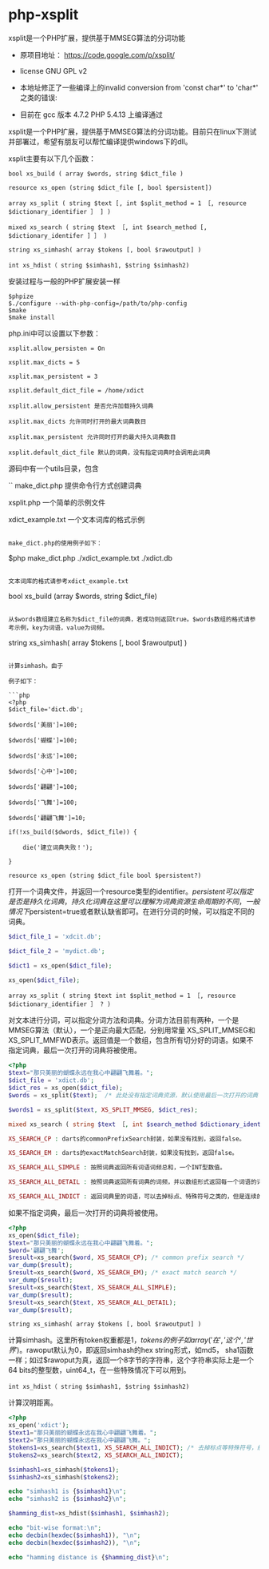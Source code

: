 php-xsplit
==========

xsplit是一个PHP扩展，提供基于MMSEG算法的分词功能
* 原项目地址：
https://code.google.com/p/xsplit/
* license GNU GPL v2

* 本地址修正了一些编译上的invalid conversion from 'const char*' to 'char*' 之类的错误:
* 目前在 gcc 版本 4.7.2 PHP 5.4.13 上编译通过


xsplit是一个PHP扩展，提供基于MMSEG算法的分词功能。目前只在linux下测试并部署过，希望有朋友可以帮忙编译提供windows下的dll。

xsplit主要有以下几个函数：

```
bool xs_build ( array $words, string $dict_file )

resource xs_open (string $dict_file [, bool $persistent])

array xs_split ( string $text [, int $split_method = 1 ［, resource $dictionary_identifier ］ ] )

mixed xs_search ( string $text ［, int $search_method [, $dictionary_identifer ] ］ )

string xs_simhash( array $tokens [, bool $rawoutput] )

int xs_hdist（ string $simhash1, $string $simhash2)

```

安装过程与一般的PHP扩展安装一样

```
$phpize
$./configure --with-php-config=/path/to/php-config
$make
$make install
```

php.ini中可以设置以下参数：

```
xsplit.allow_persisten = On

xsplit.max_dicts = 5

xsplit.max_persistent = 3

xsplit.default_dict_file = /home/xdict

xsplit.allow_persistent 是否允许加载持久词典

xsplit.max_dicts 允许同时打开的最大词典数目

xsplit.max_persistent 允许同时打开的最大持久词典数目

xsplit.default_dict_file 默认的词典，没有指定词典时会调用此词典
```

源码中有一个utils目录，包含

``
make_dict.php 提供命令行方式创建词典

xsplit.php 一个简单的示例文件

xdict_example.txt 一个文本词库的格式示例
```

make_dict.php的使用例子如下：

```
$php make_dict.php ./xdict_example.txt ./xdict.db
```

文本词库的格式请参考xdict_example.txt

```
bool xs_build (array $words, string $dict_file)
```

从$words数组建立名称为$dict_file的词典，若成功则返回true。$words数组的格式请参考示例，key为词语，value为词频。

```
string xs_simhash( array $tokens [, bool $rawoutput] )
```

计算simhash。由于

例子如下：

```php
<?php
$dict_file='dict.db';

$dwords['美丽']=100;

$dwords['蝴蝶']=100;

$dwords['永远']=100;

$dwords['心中']=100;

$dwords['翩翩']=100;

$dwords['飞舞']=100;

$dwords['翩翩飞舞']=10;

if(!xs_build($dwords, $dict_file)) {

    die('建立词典失败！');
    
}
```
```
resource xs_open (string $dict_file bool $persistent?)
```

打开一个词典文件，并返回一个resource类型的identifier。$persistent可以指定是否是持久化词典，持久化词典在这里可以理解为词典资源生命周期的不同，一般情况下$persistent=true或者默认缺省即可。在进行分词的时候，可以指定不同的词典。

```php
$dict_file_1 = 'xdcit.db';

$dict_file_2 = 'mydict.db';

$dict1 = xs_open($dict_file);

xs_open($dict_file); 
```

```
array xs_split ( string $text int $split_method = 1 ［, resource $dictionary_identifier ］ ? )
```

对文本进行分词，可以指定分词方法和词典。分词方法目前有两种，一个是MMSEG算法（默认），一个是正向最大匹配，分别用常量 XS_SPLIT_MMSEG和XS_SPLIT_MMFWD表示。返回值是一个数组，包含所有切分好的词语。如果不指定词典，最后一次打开的词典将被使用。

```php
<?php
$text="那只美丽的蝴蝶永远在我心中翩翩飞舞着。";
$dict_file = 'xdict.db';
$dict_res = xs_open($dict_file);
$words = xs_split($text);  /* 此处没有指定词典资源，默认使用最后一次打开的词典 */

$words1 = xs_split($text, XS_SPLIT_MMSEG, $dict_res);

mixed xs_search ( string $text ［, int $search_method $dictionary_identifer ? ］ ) 基于双数组trie树提供的一些功能，$search_method有四个常量表示：

XS_SEARCH_CP : darts的commonPrefixSearch封装，如果没有找到，返回false。

XS_SEARCH_EM : darts的exactMatchSearch封装，如果没有找到，返回false。

XS_SEARCH_ALL_SIMPLE : 按照词典返回所有词语词频总和，一个INT型数值。

XS_SEARCH_ALL_DETAIL : 按照词典返回所有词典的词频，并以数组形式返回每一个词语的详细统计。

XS_SEARCH_ALL_INDICT : 返回词典里的词语，可以去掉标点、特殊符号之类的，但是连续的数字和字母会默认自动返回（目前采用MMSEG算法，hard coding的，有需要可以改源码）。
```

如果不指定词典，最后一次打开的词典将被使用。

```php
<?php
xs_open($dict_file);
$text="那只美丽的蝴蝶永远在我心中翩翩飞舞着。";
$word='翩翩飞舞';
$result=xs_search($word, XS_SEARCH_CP); /* common prefix search */
var_dump($result);
$result=xs_search($word, XS_SEARCH_EM); /* exact match search */
var_dump($result);
$result=xs_search($text, XS_SEARCH_ALL_SIMPLE);
var_dump($result);
$result=xs_search($text, XS_SEARCH_ALL_DETAIL);
var_dump($result);
```

```
string xs_simhash( array $tokens [, bool $rawoutput] )
```

计算simhash。这里所有token权重都是1，$tokens的例子如array('在', '这个', '世界')。$rawoput默认为0，即返回simhash的hex string形式，如md5， sha1函数一样；如过$rawoput为真，返回一个8字节的字符串，这个字符串实际上是一个64 bits的整型数，uint64_t，在一些特殊情况下可以用到。

```
int xs_hdist（ string $simhash1, $string $simhash2)
```

计算汉明距离。

```php
<?php
xs_open('xdict');
$text1="那只美丽的蝴蝶永远在我心中翩翩飞舞着。";
$text2="那只美丽的蝴蝶永远在我心中翩翩飞舞。";
$tokens1=xs_search($text1, XS_SEARCH_ALL_INDICT); /* 去掉标点等特殊符号，经过实验，计算simhash时，一些标点、换行、特殊符号等对效果影响较大 */
$tokens2=xs_search($text2, XS_SEARCH_ALL_INDICT);

$simhash1=xs_simhash($tokens1);
$simhash2=xs_simhash($tokens2);

echo "simhash1 is {$simhash1}\n";
echo "simhash2 is {$simhash2}\n";

$hamming_dist=xs_hdist($simhash1, $simhash2);

echo "bit-wise format:\n";
echo decbin(hexdec($simhash1)), "\n";
echo decbin(hexdec($simhash2)), "\n";

echo "hamming distance is {$hamming_dist}\n";
```
